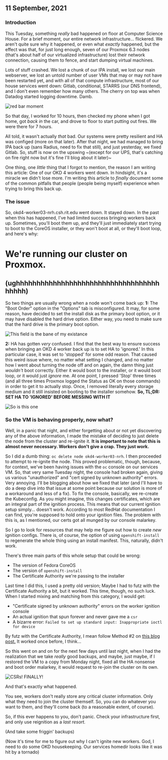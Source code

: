 ## 11 September, 2021

### Introduction

This Tuesday, something _really_ bad happened on floor at Computer Science House. For a brief moment, our entire network infrastructure... flickered. We aren't quite sure why it happened, or even what _exactly_ happened, but the effect was that, for just long enough, seven of our Proxmox 6.3 nodes (that's about half of our virtualized infrastructure) lost their network connection, causing them to fence, and start dumping virtual machines.

Lots of stuff crashed. We lost a chunk of our IPA install, we lost our main webserver, we lost an untold number of user VMs that may or may not have been restarted yet, and with all of that compute infrastructure, most of our house services went down: Gitlab, conditional, STARRS (our DNS frontend), and I don't even remember how many others. The cherry on top was when Datadog started logging downtime. Damb.

![red bar moment](datadog_downtime.png)

So that day, I worked for 10 hours, then checked my phone when I got home, got _back in_ the car, and drove to floor to start putting out fires. We were there for 7 hours.

 All told, it wasn't actually _that_ bad. Our systems were pretty resilient and HA was configed (more on that later). After that night, we had managed to bring IPA back up (sans Radius, need to fix that still), and just yesterday, we fixed Gitlab. So, stuff is now on the upswing ~(except for our UPS, that's catching on fire right now but it's fine I'll blog about it later)~

One thing, one _little_ thing that I forgot to mention, the reason I am writing this article: One of our OKD 4 workers went down. In hindsight, it's a miracle we didn't lose more. I'm writing this article to _finally_ document some of the common pitfalls that people (people being myself) experience when trying to bring this back up.

### The issue

So, okd4-worker03-nrh.csh.rit.edu went down. It stayed down. In the past when this has happened, I've had limited success bringing workers back up. Sometimes, you'll boot them up, and they'll just immediately start trying to boot to the CoreOS installer, or they won't boot at all, or they'll boot loop, and here's why:

# We're running our cluster on Proxmox.
## (ughhhhhhhhhhhhhhhhhhhhhhhhhhhhhhhhhhhhhhhh)

So two things are usually wrong when a node won't come back up:
**1:** The "Boot Order" option in the "Options" tab is misconfigured. It may, for some reason, have decided to set the install disk as the primary boot option, or it may have disabled the hard drive option. Either way, you need to make sure that the hard drive is the primary boot option.

![This field is the bane of my existance](boot_order.png)

**2:** HA has gotten _very_ confused. I find that the best way to ensure success when bringing an OKD 4 worker back up is to set HA to 'ignored.' In this particular case, it was set to 'stopped' for some odd reason. That caused this weird issue where, no matter what setting I changed, and no matter how I went about turning the node off and on again, the damn thing just _wouldn't_ boot correctly. Either it would boot to the installer, or it would boot loop, or it would just _ignore_ me. At one point, I pressed 'Stop' three times (and all three times Proxmox logged the Status as OK on those commands) in order to get it to actually stop. Once, I removed literally every storage medium and it still insisted on booting to the installer somehow. **So, TL;DR: SET HA TO 'IGNORED' BEFORE MESSING WITH IT**

![So is this one](haaaaa.png)

### So the VM is behaving properly, now what?

Well, in a panic that night, and either forgetting about or not yet discovering any of the above information, I made the mistake of deciding to just delete the node from the cluster and re-ignite it. **It is important to note that this is almost never necessary. Workers don't give a crap. They just work.**

So I did a dumb thing: `oc delete node okd4-worker03-nrh`. I then proceeded to attempt to re-ignite the node. This proved problematic, though, because, for context, we've been having issues with the `oc` console on our services VM. So, that very same Tuesday night, the console had broken again, giving us various "unauthorized" and "cert signed by unknown authority" errors. Very annoying. I'll be blogging about how we fixed that later (and I'll have to do a deep dive into that issue at some point because our solution is more of a workaround and less of a fix). To fix the console, basically, we re-create the Kubeconfig. As you might imagine, this changes certificates, which are an integral part of the ignition process. This means that our current ignition setup simply... doesn't work. According to most RedHat documentation I can find, you're supposed to hold onto your ignition files. The problem with this is, as I mentioned, our certs got all munged by our console malarkey.

So I go to look for resources that may help me figure out how to create _new_ ignition configs. There is, of course, the option of using `openshift-install` to regenerate the whole thing using an install manifest. This, naturally, didn't work.

There's three main parts of this whole setup that could be wrong:

- The version of Fedora CoreOS
- The version of `openshift-install`
- The Certificate Authority we're passing to the installer

Last time I did this, I used a pretty old version; Maybe I had to futz with the Certificate Authority a bit, but it worked. This time, though, no such luck. When I started mixing and matching from this category, I would get:

- "Certificate signed by unknown authority" errors on the worker ignition console
- An actual ignition that spun forever and never gave me a `csr`
- A bizarre error: `Failed to set up standard input: Inappropriate ioctl for device`

By futz with the Certificate Authority, I mean follow Method #2 on [this blog post.](https://www.linkedin.com/pulse/how-add-new-worker-node-existing-openshift-4-cluster-ibm-miranda/) It worked once before, I think...

So this went on and on for the next few days until last night, when I had the realization that we take _really_ good backups, and maybe, just maybe, if I restored the VM to a copy from Monday night, fixed all the HA nonsense and boot order malarkey, it would request to re-join the cluster on its own.

![CSRs! FINALLY!](csr.png)

And that's exactly what happened.

You see, workers don't really store any critical cluster information. Only what they need to join the cluster themself. So, you can do whatever you want to them, and they'll come back (to a reasonable extent, of course). 

So, if this ever happens to you, don't panic. Check your infrastructure first, and only use reignition as a _last resort._

(And take some friggin' backups)

(Now it's time for me to figure out why I can't ignite new workers. God, I need to do some OKD housekeeping. Our services homedir looks like it was hit by a tornado)
